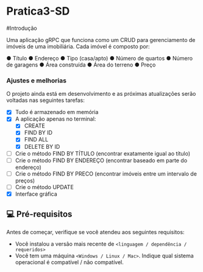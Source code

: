 # Pratica3-SD

#Introdução 

Uma aplicação gRPC que funciona como um CRUD para gerenciamento de imóveis de uma
imobiliária. Cada imóvel é composto por:

● Título
● Endereço
● Tipo (casa/apto)
● Número de quartos
● Número de garagens
● Área construída
● Área do terreno
● Preço


### Ajustes e melhorias
O projeto ainda está em desenvolvimento e as próximas atualizações serão voltadas nas seguintes tarefas:

- [x] Tudo é armazenado em memória
- [x] A aplicação apenas no terminal:
    - [x] CREATE
    - [x] FIND BY ID
    - [x] FIND ALL
    - [x] DELETE BY ID
- [ ] Crie o método FIND BY TÍTULO (encontrar exatamente igual ao título)
- [ ] Crie o método FIND BY ENDEREÇO (encontrar baseado em parte do endereço)
- [ ] Crie o método FIND BY PRECO (encontrar imóveis entre um intervalo de preços)
- [ ] Crie o método UPDATE
- [X] Interface gráfica 

## 💻 Pré-requisitos

Antes de começar, verifique se você atendeu aos seguintes requisitos:
<!---Estes são apenas requisitos de exemplo. Adicionar, duplicar ou remover conforme necessário--->
* Você instalou a versão mais recente de `<linguagem / dependência / requeridos>`
* Você tem uma máquina `<Windows / Linux / Mac>`. Indique qual sistema operacional é compatível / não compatível.
